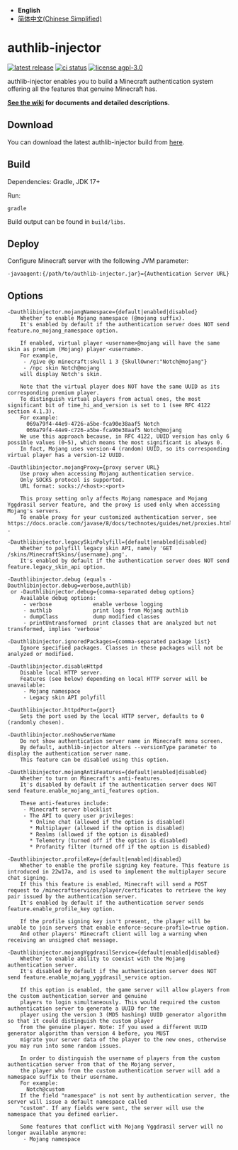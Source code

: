  * **English**
 * [简体中文(Chinese Simplified)](https://github.com/yushijinhun/authlib-injector/blob/develop/README.md)

# authlib-injector
[![latest release](https://img.shields.io/github/v/tag/yushijinhun/authlib-injector?color=yellow&include_prereleases&label=version&sort=semver&style=flat-square)](https://github.com/yushijinhun/authlib-injector/releases)
[![ci status](https://img.shields.io/github/workflow/status/yushijinhun/authlib-injector/CI?style=flat-square)](https://github.com/yushijinhun/authlib-injector/actions?query=workflow%3ACI)
[![license agpl-3.0](https://img.shields.io/badge/license-AGPL--3.0-blue.svg?style=flat-square)](https://github.com/yushijinhun/authlib-injector/blob/develop/LICENSE)

authlib-injector enables you to build a Minecraft authentication system offering all the features that genuine Minecraft has.

**[See the wiki](https://github.com/yushijinhun/authlib-injector/wiki) for documents and detailed descriptions.**

## Download
You can download the latest authlib-injector build from [here](https://authlib-injector.yushi.moe/).

## Build
Dependencies: Gradle, JDK 17+

Run:
```
gradle
```
Build output can be found in `build/libs`.

## Deploy
Configure Minecraft server with the following JVM parameter:
```
-javaagent:{/path/to/authlib-injector.jar}={Authentication Server URL}
```

## Options
```
-Dauthlibinjector.mojangNamespace={default|enabled|disabled}
    Whether to enable Mojang namespace (@mojang suffix).
    It's enabled by default if the authentication server does NOT send feature.no_mojang_namespace option.

    If enabled, virtual player <username>@mojang will have the same skin as premium (Mojang) player <username>.
    For example,
     - /give @p minecraft:skull 1 3 {SkullOwner:"Notch@mojang"}
     - /npc skin Notch@mojang
    will display Notch's skin.

    Note that the virtual player does NOT have the same UUID as its corresponding premium player.
    To distinguish virtual players from actual ones, the most significant bit of time_hi_and_version is set to 1 (see RFC 4122 section 4.1.3).
    For example:
      069a79f4-44e9-4726-a5be-fca90e38aaf5 Notch
      069a79f4-44e9-c726-a5be-fca90e38aaf5 Notch@mojang
    We use this approach because, in RFC 4122, UUID version has only 6 possible values (0~5), which means the most significant is always 0.
    In fact, Mojang uses version-4 (random) UUID, so its corresponding virtual player has a version-12 UUID.

-Dauthlibinjector.mojangProxy={proxy server URL}
    Use proxy when accessing Mojang authentication service.
    Only SOCKS protocol is supported.
    URL format: socks://<host>:<port>

    This proxy setting only affects Mojang namespace and Mojang Yggdrasil server feature, and the proxy is used only when accessing Mojang's servers.
    To enable proxy for your customized authentication server, see https://docs.oracle.com/javase/8/docs/technotes/guides/net/proxies.html .

-Dauthlibinjector.legacySkinPolyfill={default|enabled|disabled}
    Whether to polyfill legacy skin API, namely 'GET /skins/MinecraftSkins/{username}.png'.
    It's enabled by default if the authentication server does NOT send feature.legacy_skin_api option.

-Dauthlibinjector.debug (equals -Dauthlibinjector.debug=verbose,authlib)
 or -Dauthlibinjector.debug={comma-separated debug options}
    Available debug options:
     - verbose             enable verbose logging
     - authlib             print logs from Mojang authlib
     - dumpClass           dump modified classes
     - printUntransformed  print classes that are analyzed but not transformed, implies 'verbose'

-Dauthlibinjector.ignoredPackages={comma-separated package list}
    Ignore specified packages. Classes in these packages will not be analyzed or modified.

-Dauthlibinjector.disableHttpd
    Disable local HTTP server.
    Features (see below) depending on local HTTP server will be unavailable:
     - Mojang namespace
     - Legacy skin API polyfill

-Dauthlibinjector.httpdPort={port}
    Sets the port used by the local HTTP server, defaults to 0 (randomly chosen).

-Dauthlibinjector.noShowServerName
    Do not show authentication server name in Minecraft menu screen.
    By default, authlib-injector alters --versionType parameter to display the authentication server name.
    This feature can be disabled using this option.

-Dauthlibinjector.mojangAntiFeatures={default|enabled|disabled}
    Whether to turn on Minecraft's anti-features.
    It's disabled by default if the authentication server does NOT send feature.enable_mojang_anti_features option.

    These anti-features include:
     - Minecraft server blocklist
     - The API to query user privileges:
       * Online chat (allowed if the option is disabled)
       * Multiplayer (allowed if the option is disabled)
       * Realms (allowed if the option is disabled)
       * Telemetry (turned off if the option is disabled)
       * Profanity filter (turned off if the option is disabled)

-Dauthlibinjector.profileKey={default|enabled|disabled}
    Whether to enable the profile signing key feature. This feature is introduced in 22w17a, and is used to implement the multiplayer secure chat signing.
    If this this feature is enabled, Minecraft will send a POST request to /minecraftservices/player/certificates to retrieve the key pair issued by the authentication server.
    It's enabled by default if the authentication server sends feature.enable_profile_key option.

    If the profile signing key isn't present, the player will be unable to join servers that enable enforce-secure-profile=true option.
    And other players' Minecraft client will log a warning when receiving an unsigned chat message.

-Dauthlibinjector.mojangYggdrasilService={default|enabled|disabled}
    Whether to enable ability to coexist with the Mojang authentication server.
    It's disabled by default if the authentication server does NOT send feature.enable_mojang_yggdrasil_service option.
    
    If this option is enabled, the game server will allow players from the custom authentication server and genuine
    players to login simultaneously. This would required the custom authentication server to generate a UUID for the
    player using the version 3 (MD5 hashing) UUID generator algorithm so that it could distinguish the custom player
    from the genuine player. Note: If you used a different UUID generator algorithm than version 4 before, you MUST
    migrate your server data of the player to the new ones, otherwise you may run into some random issues.
    
    In order to distinguish the username of players from the custom authentication server from that of the Mojang server,
    the player who from the custom authentication server will add a namespace suffix to their username.
    For example:
      Notch@custom
    If the field "namespace" is not sent by authentication server, the server will issue a default namespace called
    "custom". If any fields were sent, the server will use the namespace that you defined earlier.
    
    Some features that conflict with Mojang Yggdrasil server will no longer available anymore:
     - Mojang namespace
```
